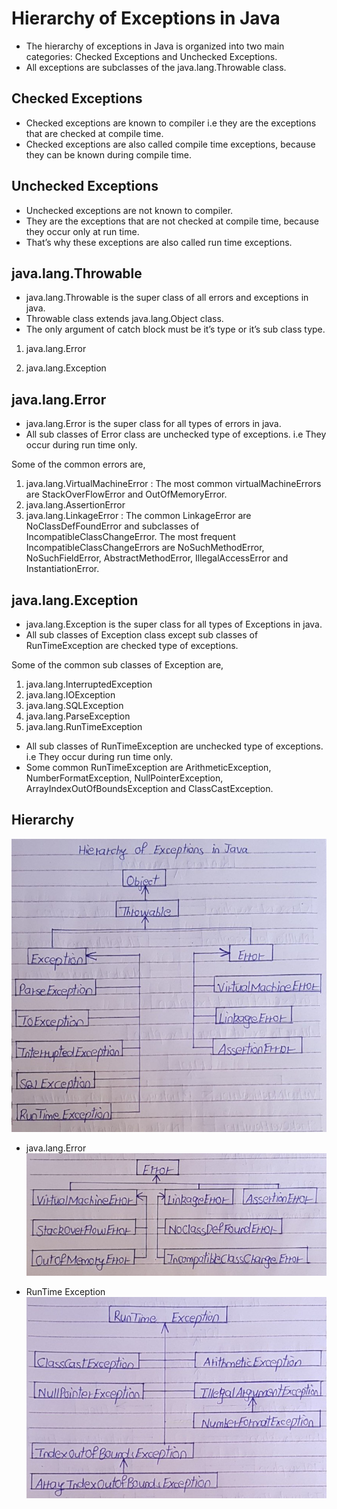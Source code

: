 # Hierarchy of Exceptions in Java

- The hierarchy of exceptions in Java is organized into two main categories: Checked Exceptions and Unchecked Exceptions. 
- All exceptions are subclasses of the java.lang.Throwable class.

## Checked Exceptions

- Checked exceptions are known to compiler i.e they are the exceptions that are checked at compile time. 
- Checked exceptions are also called compile time exceptions, because they can be known during compile time.

## Unchecked Exceptions

- Unchecked exceptions are not known to compiler.  
- They are the exceptions that are not checked at compile time, because they occur only at run time.
- That’s why these exceptions are also called run time exceptions.

## java.lang.Throwable

- java.lang.Throwable is the super class of all errors and exceptions in java. 
- Throwable class extends java.lang.Object class. 
- The only argument of catch block must be it’s type or it’s sub class type.

1) java.lang.Error

2) java.lang.Exception


## java.lang.Error

- java.lang.Error is the super class for all types of errors in java.
- All sub classes of Error class are unchecked type of exceptions. i.e They occur during run time only.

Some of the common errors are,

1) java.lang.VirtualMachineError : The most common virtualMachineErrors are StackOverFlowError and OutOfMemoryError.
2) java.lang.AssertionError
3) java.lang.LinkageError  : The common LinkageError are NoClassDefFoundError and subclasses of IncompatibleClassChangeError. The most frequent IncompatibleClassChangeErrors are NoSuchMethodError, NoSuchFieldError, AbstractMethodError, IllegalAccessError and InstantiationError.

## java.lang.Exception 

- java.lang.Exception is the super class for all types of Exceptions in java. 
- All sub classes of Exception class except sub classes of RunTimeException are checked type of exceptions. 

Some of the common sub classes of Exception are,

1) java.lang.InterruptedException
2) java.lang.IOException
3) java.lang.SQLException
4) java.lang.ParseException
5) java.lang.RunTimeException

- All sub classes of RunTimeException are unchecked type of exceptions. i.e They occur during run time only. 
- Some common RunTimeException are ArithmeticException, NumberFormatException, NullPointerException, ArrayIndexOutOfBoundsException and ClassCastException.

## Hierarchy

![alt text](image.png)

- java.lang.Error
![alt text](image-1.png)

- RunTime Exception
![alt text](image-2.png)